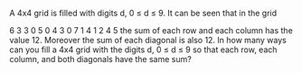 
A 4x4 grid is filled with digits d, 0 &#8804; d &#8804; 9.
It can be seen that in the grid

6 3 3 0
5 0 4 3
0 7 1 4
1 2 4 5
the sum of each row and each column has the value 12. Moreover the sum of each diagonal is also 12.
In how many ways can you fill a 4x4 grid with the digits d, 0 &#8804; d &#8804; 9 so that each row, each column, and both diagonals have the same sum?
